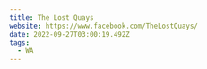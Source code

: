 ```yaml
---
title: The Lost Quays
website: https://www.facebook.com/TheLostQuays/
date: 2022-09-27T03:00:19.492Z
tags:
  - WA
---
```

